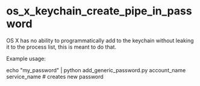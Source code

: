 # os_x_keychain_create_pipe_in_password

OS X has no ability to programmatically add to the keychain without leaking it to the process list, this is meant to do that.

Example usage:

echo "my_password" | python add_generic_password.py account_name service_name # creates new password
